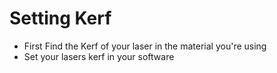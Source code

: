 # Setting Kerf
- First Find the Kerf of your laser in the material you're using
- Set your lasers kerf in your software